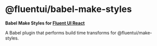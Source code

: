 # @fluentui/babel-make-styles

**Babel Make Styles for [Fluent UI React](https://developer.microsoft.com/en-us/fluentui)**

A Babel plugin that performs build time transforms for @fluentui/make-styles.
